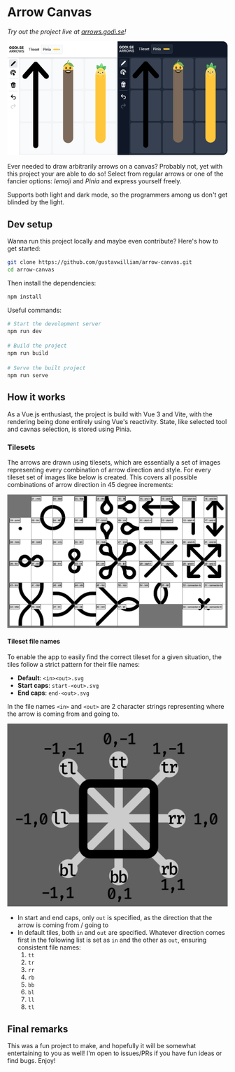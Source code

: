 # Arrow Canvas

*Try out the project live at [arrows.godi.se](https://arrows.godi.se)!*

![Image](readme-images/tilesets.png)

Ever needed to draw arbitrarily arrows on a canvas? Probably not, yet with this project your are able to do so! Select from regular arrows or one of the fancier options: *lemoji* and *Pinia* and express yourself freely.

Supports both light and dark mode, so the programmers among us don't get blinded by the light.

## Dev setup

Wanna run this project locally and maybe even contribute? Here's how to get started:

```bash
git clone https://github.com/gustavwilliam/arrow-canvas.git
cd arrow-canvas
```

Then install the dependencies:

```bash
npm install
```

Useful commands:

```bash
# Start the development server
npm run dev

# Build the project
npm run build

# Serve the built project
npm run serve
```

## How it works

As a Vue.js enthusiast, the project is build with Vue 3 and Vite, with the rendering being done entirely using Vue's reactivity. State, like selected tool and cavnas selection, is stored using Pinia.

### Tilesets

The arrows are drawn using tilesets, which are essentially a set of images representing every combination of arrow direction and style. For every tileset set of images like below is created. This covers all possible combinations of arrow direction in 45 degree increments:

![Image](readme-images/tiles.png)

#### Tileset file names

To enable the app to easily find the correct tileset for a given situation, the tiles follow a strict pattern for their file names:

- **Default**: `<in><out>.svg`
- **Start caps**: `start-<out>.svg`
- **End caps**: `end-<out>.svg`

In the file names `<in>` and `<out>` are 2 character strings representing where the arrow is coming from and going to.

![Image](readme-images/arrow-directions.png)

- In start and end caps, only `out` is specified, as the direction that the arrow is coming from / going to
- In default tiles, both `in` and `out` are specified. Whatever direction comes first in the following list is set as `in` and the other as `out`, ensuring consistent file names:
  1. `tt`
  2. `tr`
  3. `rr`
  4. `rb`
  5. `bb`
  6. `bl`
  7. `ll`
  8. `tl`

## Final remarks

This was a fun project to make, and hopefully it will be somewhat entertaining to you as well! I'm open to issues/PRs if you have fun ideas or find bugs. Enjoy!